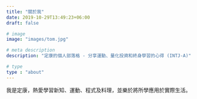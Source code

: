```yaml
---
title: "關於我"
date: 2019-10-29T13:49:23+06:00
draft: false

# image
image: "images/tom.jpg"

# meta description
description: "定康的個人部落格 - 分享運動、量化投資和終身學習的心得 (INTJ-A)"

# type
type : "about"
---
```


我是定康，熱愛學習新知、運動、程式及料理，並樂於將所學應用於實際生活。



